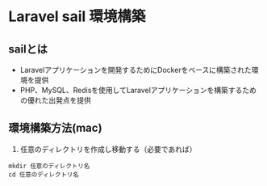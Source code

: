 # Laravel sail 環境構築

## sailとは
* Laravelアプリケーションを開発するためにDockerをベースに構築された環境を提供
* PHP、MySQL、Redisを使用してLaravelアプリケーションを構築するための優れた出発点を提供

## 環境構築方法(mac)
1. 任意のディレクトリを作成し移動する（必要であれば）

``` 
mkdir 任意のディレクトリ名
cd 任意のディレクトリ名
```